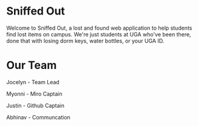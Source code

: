 # Sniffed Out

Welcome to Sniffed Out, a lost and found web application to help students find lost items on campus. We're just students at UGA who've been there, done that with losing dorm keys, water bottles, or your UGA ID. 

# Our Team

Jocelyn - Team Lead

Myonni - Miro Captain

Justin - Github Captain

Abhinav - Communcation

